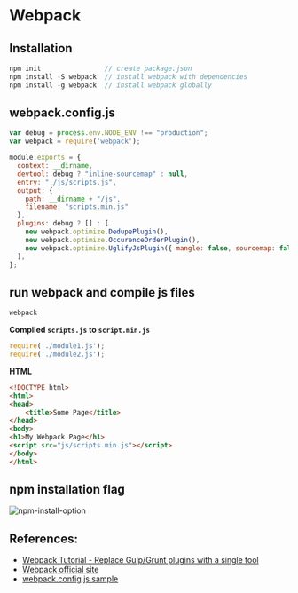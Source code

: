 # Webpack

## Installation
```js
npm init                // create package.json
npm install -S webpack  // install webpack with dependencies
npm install -g webpack  // install webpack globally
```

## webpack.config.js
```js
var debug = process.env.NODE_ENV !== "production";
var webpack = require('webpack');

module.exports = {
  context: __dirname,
  devtool: debug ? "inline-sourcemap" : null,
  entry: "./js/scripts.js",
  output: {
    path: __dirname + "/js",
    filename: "scripts.min.js"
  },
  plugins: debug ? [] : [
    new webpack.optimize.DedupePlugin(),
    new webpack.optimize.OccurenceOrderPlugin(),
    new webpack.optimize.UglifyJsPlugin({ mangle: false, sourcemap: false }),
  ],
};
```

## run webpack and compile js files
```js
webpack
```

**Compiled `scripts.js` to `script.min.js`**
```js
require('./module1.js');
require('./module2.js');
```



**HTML**
```html
<!DOCTYPE html>
<html>
<head>
	<title>Some Page</title>
</head>
<body>
<h1>My Webpack Page</h1>
<script src="js/scripts.min.js"></script>
</body>
</html>
```

## npm installation flag
![npm-install-option](http://www.hirokoymj.com/images/Git/npm-install-flag.png)

## References:
- [Webpack Tutorial - Replace Gulp/Grunt plugins with a single tool](https://www.youtube.com/watch?v=9kJVYpOqcVU)
- [Webpack official site](https://webpack.js.org/guides/installation/#src/components/Sidebar/Sidebar.jsx)
- [webpack.config.js sample](https://gist.github.com/learncodeacademy/25092d8f1daf5e4a6fd3)
